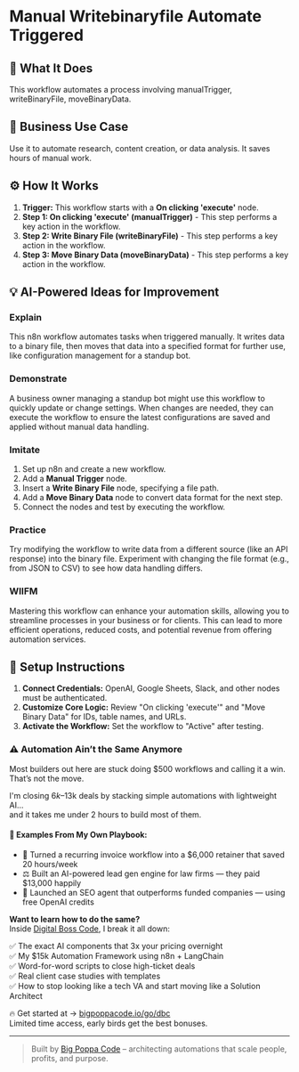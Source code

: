# Manual Writebinaryfile Automate Triggered

## 🚀 What It Does
This workflow automates a process involving manualTrigger, writeBinaryFile, moveBinaryData.

## 💼 Business Use Case
Use it to automate research, content creation, or data analysis. It saves hours of manual work.

## ⚙️ How It Works
1.  **Trigger:** This workflow starts with a **On clicking 'execute'** node.
2. **Step 1: On clicking 'execute' (manualTrigger)** - This step performs a key action in the workflow.
3. **Step 2: Write Binary File (writeBinaryFile)** - This step performs a key action in the workflow.
4. **Step 3: Move Binary Data (moveBinaryData)** - This step performs a key action in the workflow.

## 💡 AI-Powered Ideas for Improvement
### Explain
This n8n workflow automates tasks when triggered manually. It writes data to a binary file, then moves that data into a specified format for further use, like configuration management for a standup bot.

### Demonstrate
A business owner managing a standup bot might use this workflow to quickly update or change settings. When changes are needed, they can execute the workflow to ensure the latest configurations are saved and applied without manual data handling.

### Imitate
1. Set up n8n and create a new workflow.
2. Add a **Manual Trigger** node.
3. Insert a **Write Binary File** node, specifying a file path.
4. Add a **Move Binary Data** node to convert data format for the next step.
5. Connect the nodes and test by executing the workflow.

### Practice
Try modifying the workflow to write data from a different source (like an API response) into the binary file. Experiment with changing the file format (e.g., from JSON to CSV) to see how data handling differs.

### WIIFM
Mastering this workflow can enhance your automation skills, allowing you to streamline processes in your business or for clients. This can lead to more efficient operations, reduced costs, and potential revenue from offering automation services.

## 🔧 Setup Instructions
1. **Connect Credentials:** OpenAI, Google Sheets, Slack, and other nodes must be authenticated.
2. **Customize Core Logic:** Review "On clicking 'execute'" and "Move Binary Data" for IDs, table names, and URLs.
3. **Activate the Workflow:** Set the workflow to "Active" after testing.

### ⚠️ Automation Ain’t the Same Anymore

Most builders out here are stuck doing $500 workflows and calling it a win.  
That’s not the move.  

I'm closing $6k–$13k deals by stacking simple automations with lightweight AI...  
and it takes me under 2 hours to build most of them.

#### 🧠 Examples From My Own Playbook:
- 🔁 Turned a recurring invoice workflow into a $6,000 retainer that saved 20 hours/week  
- ⚖️ Built an AI-powered lead gen engine for law firms — they paid $13,000 happily  
- 🚀 Launched an SEO agent that outperforms funded companies — using free OpenAI credits  

**Want to learn how to do the same?**  
Inside [Digital Boss Code](https://bigpoppacode.io/go/dbc), I break it all down:

✅ The exact AI components that 3x your pricing overnight  
✅ My $15k Automation Framework using n8n + LangChain  
✅ Word-for-word scripts to close high-ticket deals  
✅ Real client case studies with templates  
✅ How to stop looking like a tech VA and start moving like a Solution Architect  

🔥 Get started at → [bigpoppacode.io/go/dbc](https://bigpoppacode.io/go/dbc)  
Limited time access, early birds get the best bonuses.

---
> Built by [Big Poppa Code](https://bigpoppacode.io) – architecting automations that scale people, profits, and purpose.
